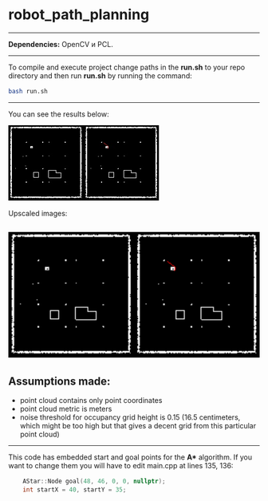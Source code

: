 # robot_path_planning
---
**Dependencies:** OpenCV и PCL.

---
To compile and execute project change paths in the **run.sh** to your repo directory and then run **run.sh** by running the command:
```bash
bash run.sh
```
---
You can see the results below:

<img src="./img/grid.jpg"><img src="./img/path.jpg">

Upscaled images:

<img src="./img/grid_upscaled.jpg" width="50%"><img src="./img/path_upscaled.jpg" width="50%">
---
## Assumptions made:
- point cloud contains only point coordinates
- point cloud metric is meters
- noise threshold for occupancy grid height is 0.15 (16.5 centimeters, which might be too high but that gives a decent grid from this particular point cloud)
---
This code has embedded start and goal points for the **A\*** algorithm. If you want to change them you will have to edit main.cpp at lines 135, 136:
```cpp
    AStar::Node goal(48, 46, 0, 0, nullptr);
    int startX = 40, startY = 35;
```
